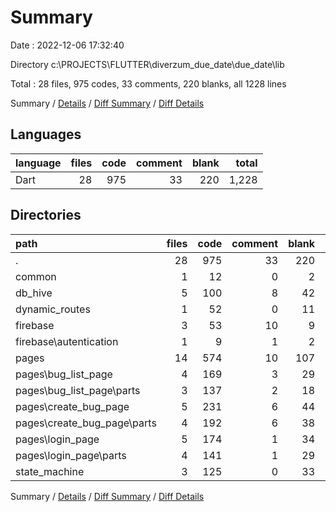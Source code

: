 # Summary

Date : 2022-12-06 17:32:40

Directory c:\\PROJECTS\\FLUTTER\\diverzum_due_date\\due_date\\lib

Total : 28 files,  975 codes, 33 comments, 220 blanks, all 1228 lines

Summary / [Details](details.md) / [Diff Summary](diff.md) / [Diff Details](diff-details.md)

## Languages
| language | files | code | comment | blank | total |
| :--- | ---: | ---: | ---: | ---: | ---: |
| Dart | 28 | 975 | 33 | 220 | 1,228 |

## Directories
| path | files | code | comment | blank | total |
| :--- | ---: | ---: | ---: | ---: | ---: |
| . | 28 | 975 | 33 | 220 | 1,228 |
| common | 1 | 12 | 0 | 2 | 14 |
| db_hive | 5 | 100 | 8 | 42 | 150 |
| dynamic_routes | 1 | 52 | 0 | 11 | 63 |
| firebase | 3 | 53 | 10 | 9 | 72 |
| firebase\\autentication | 1 | 9 | 1 | 2 | 12 |
| pages | 14 | 574 | 10 | 107 | 691 |
| pages\\bug_list_page | 4 | 169 | 3 | 29 | 201 |
| pages\\bug_list_page\\parts | 3 | 137 | 2 | 18 | 157 |
| pages\\create_bug_page | 5 | 231 | 6 | 44 | 281 |
| pages\\create_bug_page\\parts | 4 | 192 | 6 | 38 | 236 |
| pages\\login_page | 5 | 174 | 1 | 34 | 209 |
| pages\\login_page\\parts | 4 | 141 | 1 | 29 | 171 |
| state_machine | 3 | 125 | 0 | 33 | 158 |

Summary / [Details](details.md) / [Diff Summary](diff.md) / [Diff Details](diff-details.md)